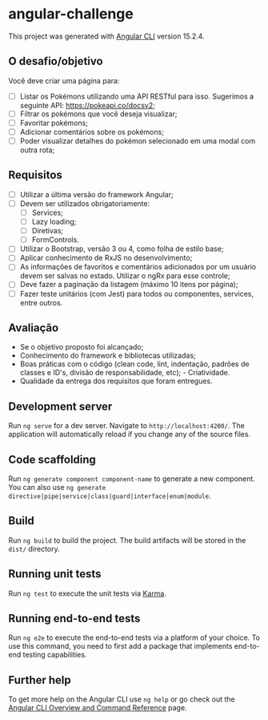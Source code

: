 # angular-challenge

This project was generated with [Angular CLI](https://github.com/angular/angular-cli) version 15.2.4.

## O desafio/objetivo
Você deve criar uma página para:
- [ ] Listar os Pokémons utilizando uma API RESTful para isso. Sugerimos a seguinte API: https://pokeapi.co/docsv2;
- [ ]  Filtrar os pokémons que você deseja visualizar;
- [ ]  Favoritar pokémons;
- [ ]  Adicionar comentários sobre os pokémons;
- [ ]  Poder visualizar detalhes do pokémon selecionado em uma modal com outra rota;

## Requisitos
- [ ]  Utilizar a última versão do framework Angular;
- [ ]  Devem ser utilizados obrigatoriamente:
    - [ ]  Services;
    - [ ]  Lazy loading;
    - [ ]  Diretivas;
    - [ ]  FormControls.
- [ ]  Utilizar o Bootstrap, versão 3 ou 4, como folha de estilo base;
- [ ]  Aplicar conhecimento de RxJS no desenvolvimento;
- [ ]  As informações de favoritos e comentários adicionados por um usuário devem ser salvas no estado. Utilizar o ngRx para esse controle;
- [ ]  Deve fazer a paginação da listagem (máximo 10 itens por página);
- [ ]  Fazer teste unitários (com Jest) para todos ou componentes, services, entre outros.

## Avaliação
- Se o objetivo proposto foi alcançado;
- Conhecimento do framework e bibliotecas utilizadas;
- Boas práticas com o código (clean code, lint, indentação, padrões de classes e ID's, divisão de responsabilidade, etc); - Criatividade.
- Qualidade da entrega dos requisitos que foram entregues.

## Development server

Run `ng serve` for a dev server. Navigate to `http://localhost:4200/`. The application will automatically reload if you change any of the source files.

## Code scaffolding

Run `ng generate component component-name` to generate a new component. You can also use `ng generate directive|pipe|service|class|guard|interface|enum|module`.

## Build

Run `ng build` to build the project. The build artifacts will be stored in the `dist/` directory.

## Running unit tests

Run `ng test` to execute the unit tests via [Karma](https://karma-runner.github.io).

## Running end-to-end tests

Run `ng e2e` to execute the end-to-end tests via a platform of your choice. To use this command, you need to first add a package that implements end-to-end testing capabilities.

## Further help

To get more help on the Angular CLI use `ng help` or go check out the [Angular CLI Overview and Command Reference](https://angular.io/cli) page.
